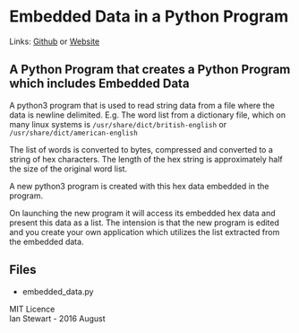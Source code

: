 # Embedded Data in a Python Program
Links: [Github](https://github.com/irsbugs/examples/blob/master/embedded_data/README.md) or [Website](https://irsbugs.github.io/examples/embedded_data/) 
## A Python Program that creates a Python Program which includes Embedded Data

A python3 program that is used to read string data from a file where the data is newline delimited. E.g. The word list from a dictionary file, which on many linux systems is `/usr/share/dict/british-english` or `/usr/share/dict/american-english`

The list of words is converted to bytes, compressed and converted to a string of hex characters. The length of the hex string is approximately half the size of the original word list.

A new python3 program is created with this hex data embedded in the program.

On launching the new program it will access its embedded hex data and present this data as a list. The intension is that the new program is edited and you create your own application which utilizes the list extracted from the embedded data.

## Files
* embedded_data.py
  


MIT Licence  
Ian Stewart - 2016 August


